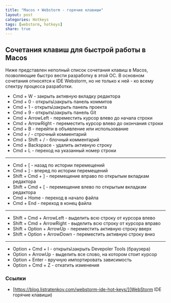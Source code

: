 ```yaml
---
title: "Macos + Webstorm - горячие клавиши"
layout: post
categories: Hotkeys
tags: [webstorm, hotkeys]
share: true
---
```


## Сочетания клавиш для быстрой работы в Macos

Ниже представлен неполный список сочетания клавиш в Macos, позволяющие быстро вести разработку в этой ОС. В основном сочетания относятся к IDE Webstorm, но не только к ней - ко всему спектру процесса разработки.

- Cmd + W - закрыть активную вкладку редактора
- Cmd + 0 - открыть\закрыть панель коммитов
- Cmd + 1 - открыть\закрыть панель проекта
- Cmd + 9 - открыть\закрыть панель Git
- Cmd + ArrowLeft - переместить курсор влево до начала строки
- Cmd + ArrowRight - переместить курсор влево до окончания строки
- Cmd + B - перейти в объявление или использование
- Cmd + / - строчный комментарий
- Cmd + Shift + / - блочный комментарий
- Cmd + Backspace - удалить активную строку
- Cmd + L - переход на указанный номер строки

---

- Cmd + [ - назад по истории перемещений
- Cmd + ] - вперед по истории перемещений
- Shift + Cmd + ] - перемещение вправо по открытым вкладкам редактора
- Shift + Cmd + [ - перемещение влево по открытым вкладкам редактора
- Cmd + Home - переход в начало файла
- Cmd + End - переход в конец файла

---

- Shift + Cmd + ArrowLeft - выделить всю строку от курсора влево
- Shift + Cmd + ArrowRight - выделить всю строку от курсора вправо
- Shift + Option + ArrowUp - переместить активную строку вверх
- Shift + Option + ArrowDown - переместить активную строку вниз

---

- Option + Cmd + I - открыть\закрыть Devepoler Tools (браузера)
- Option + ArrowUp - выделить все слово, на котором стоит курсор
- Option + Enter - вручную импортировать зависимость
- Option + Cmd + Z - откатить изменения

### Ссылки

- [https://blog.listratenkov.com/webstorm-ide-hot-keys/](WebStorm IDE горячие клавиши)